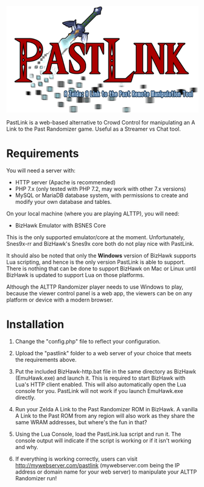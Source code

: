 <img src="https://raw.githubusercontent.com/HatchlingByHeart/PastLink/main/public/images/pl_logo_small.png" alt="Total Downloads">

PastLink is a web-based alternative to Crowd Control for manipulating an A Link to the Past Randomizer game. Useful as a Streamer vs Chat tool.

# Requirements

You will need a server with:

- HTTP server (Apache is recommended)
- PHP 7.x (only tested with PHP 7.2, may work with other 7.x versions)
- MySQL or MariaDB database system, with permissions to create and modify your own database and tables.

On your local machine (where you are playing ALTTP), you will need:

- BizHawk Emulator with BSNES Core

This is the only supported emulator/core at the moment. Unfortunately, Snes9x-rr and BizHawk's Snes9x core both do not play nice with PastLink.

It should also be noted that only the **Windows** version of BizHawk supports Lua scripting, and hence is the only version PastLink is able to support. There is nothing that can be done to support BizHawk on Mac or Linux until BizHawk is updated to support Lua on those platforms.

Although the ALTTP Randomizer player needs to use Windows to play, because the viewer control panel is a web app, the viewers can be on any platform or device with a modern browser.

# Installation

1. Change the "config.php" file to reflect your configuration.

2. Upload the "pastlink" folder to a web server of your choice that meets the requirements above.

3. Put the included BizHawk-http.bat file in the same directory as BizHawk (EmuHawk.exe) and launch it. This is required to start BizHawk with Lua's HTTP client enabled. This will also automatically open the Lua console for you. PastLink will not work if you launch EmuHawk.exe directly.
 
4. Run your Zelda A Link to the Past Randomizer ROM in BizHawk. A vanilla A Link to the Past ROM from any region will also work as they share the same WRAM addresses, but where's the fun in that?

5. Using the Lua Console, load the PastLink.lua script and run it. The console output will indicate if the script is working or if it isn't working and why.
 
6. If everything is working correctly, users can visit http://mywebserver.com/pastlink (mywebserver.com being the IP address or domain name for your web server) to manipulate your ALTTP Randomizer run!
